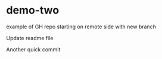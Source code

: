 # demo-two
example of GH repo starting on remote side with new branch

Update readme file

Another quick commit
